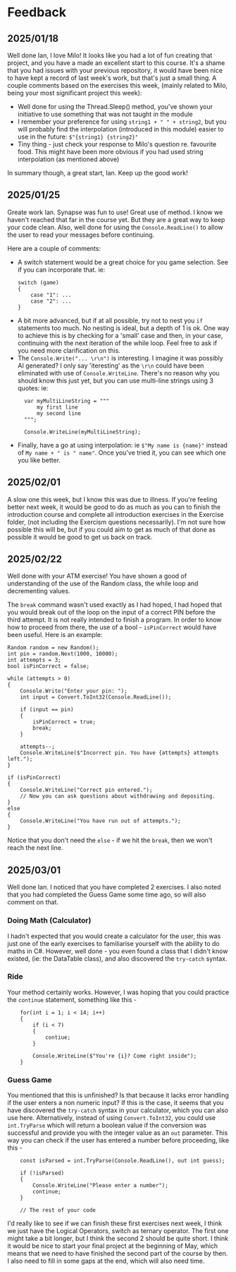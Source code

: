 # Feedback

## 2025/01/18
Well done Ian, I love Milo! It looks like you had a lot of fun creating that project, and you have a made an excellent start to this course. It's a shame that you had issues with your previous repository, it would have been nice to have kept a record of last week's work, but that's just a small thing. A couple comments based on the exercises this week, (mainly related to Milo, being your most significant project this week):

- Well done for using the Thread.Sleep() method, you've shown your initiative to use something that was not taught in the module
- I remember your preference for using `string1 + " " + string2`, but you will probably find the interpolation (introduced in this module) easier to use in the future: `$"{string1} {string2}"`
- Tiny thing - just check your response to Milo's question re. favourite food. This might have been more obvious if you had used string interpolation (as mentioned above)

In summary though, a great start, Ian. Keep up the good work!

## 2025/01/25
Greate work Ian. Synapse was fun to use! 
Great use of method. I know we haven't reached that far in the course yet. But they are a great way to keep your code clean.
Also, well done for using the `Console.ReadLine()` to allow the user to read your messages before continuing.

Here are a couple of comments:

- A switch statement would be a great choice for you game selection. See if you can incorporate that. ie: 
	```
	switch (game) 
	{ 
		case "1": ... 
		case "2": ... 
	}
	```
- A bit more advanced, but if at all possible, try not to nest you `if` statements too much. No nesting is ideal, but a depth of 1 is ok. One way to achieve this is by checking for a 'small' case and then, in your case, continuing with the next iteration of the while loop. Feel free to ask if you need more clarification on this.
- The `Console.Write("... \r\n")` is interesting. I imagine it was possibly AI generated? I only say 'iteresting' as the `\r\n` could have been eliminated with use of `Console.WriteLine`. There's no reason why you should know this just yet, but you can use multi-line strings using 3 quotes: ie:
  ```
	var myMultiLineString = """
		my first line
		my second line
	""";
	
	Console.WriteLine(myMultiLineString);
  ```
- Finally, have a go at using interpolation: ie `$"My name is {name}"` instead of `My name + " is " name"`. Once you've tried it, you can see which one you like better.

## 2025/02/01
A slow one this week, but I know this was due to illness. If you're feeling better next week, it would be good to do as much as you can to finish the introduction course and complete all introduction exercises in the Exercise folder, (not including the Exercism questions necessarily). I'm not sure how possible this will be, but if you could aim to get as much of that done as possible it would be good to get us back on track.

## 2025/02/22
Well done with your ATM exercise! You have shown a good of understanding of the use of the Random class, the while loop and decrementing values.

The `break` command wasn't used exactly as I had hoped, I had hoped that you would break out of the loop on the input of a correct PIN before the third attempt. It is not really intended to finish a program. In order to know how to proceed from there, the use of a bool - `isPinCorrect` would have been useful. Here is an example:

```
Random random = new Random();
int pin = random.Next(1000, 10000);
int attempts = 3;
bool isPinCorrect = false;

while (attempts > 0)
{
	Console.Write("Enter your pin: ");
	int input = Convert.ToInt32(Console.ReadLine());

	if (input == pin)
	{
		isPinCorrect = true;
		break;
	}

	attempts--;
	Console.WriteLine($"Incorrect pin. You have {attempts} attempts left.");
}

if (isPinCorrect)
{
	Console.WriteLine("Correct pin entered.");
	// Now you can ask questions about withdrawing and depositing.
}
else
{
	Console.WriteLine("You have run out of attempts.");
}
```

Notice that you don't need the `else` - if we hit the `break`, then we won't reach the next line.

## 2025/03/01
Well done Ian. I noticed that you have completed 2 exercises. I also noted that you had completed the Guess Game some time ago, so will also comment on that.

### Doing Math (Calculator)
I hadn't expected that you would create a calculator for the user, this was just one of the early exercises to familiarise yourself with the ability to do maths in C#. However, well done - you even found a class that I didn't know existed, (ie: the DataTable class), and also discovered the `try-catch` syntax.

### Ride
Your method certainly works. However, I was hoping that you could practice the `continue` statement, something like this -

```
	for(int i = 1; i < 14; i++)
	{
		if (i < 7) 
		{
			contiue;
		}

		Console.WriteLine($"You're {i}? Come right inside");
	}
```

### Guess Game
You mentioned that this is unfinished? Is that because it lacks error handling if the user enters a non numeric input? If this is the case, it seems that you have discovered the `try-catch` syntax in your calculator, which you can also use here.
Alternatively, instead of using `Convert.ToInt32`, you could use `int.TryParse` which will return a boolean value if the conversion was successful and provide you with the integer value as an `out` parameter. This way you can check if the user has entered a number before proceeding, like this -

```
	const isParsed = int.TryParse(Console.ReadLine(), out int guess);

	if (!isParsed)
	{
		Console.WriteLine("Please enter a number");
		continue;
	}

	// The rest of your code
```

I'd really like to see if we can finish these first exercises next week, I think we just have the Logical Operators, switch as ternary operator. The first one might take a bit longer, but I think the second 2 should be quite short.
I think it would be nice to start your final project at the beginning of May, which means that we need to have finished the second part of the course by then. I also need to fill in some gaps at the end, which will also need time.